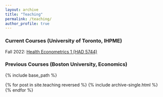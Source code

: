 ```yaml
---
layout: archive
title: "Teaching"
permalink: /teaching/
author_profile: true
---
```


### Current Courses (University of Toronto, IHPME)
Fall 2022: [Health Econometrics 1 (HAD 5744)](https://github.com/alex-hoagland/HAD5744_2022F)

### Previous Courses (Boston University, Economics) 

{% include base_path %}

{% for post in site.teaching reversed %}
  {% include archive-single.html %}
{% endfor %}
